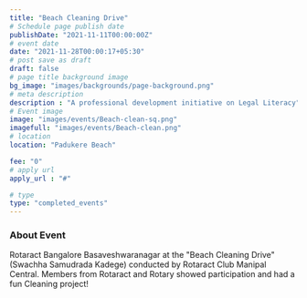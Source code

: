 ```yaml
---
title: "Beach Cleaning Drive"
# Schedule page publish date
publishDate: "2021-11-11T00:00:00Z"
# event date
date: "2021-11-28T00:00:17+05:30"
# post save as draft
draft: false
# page title background image
bg_image: "images/backgrounds/page-background.png"
# meta description
description : "A professional development initiative on Legal Literacy"
# Event image
image: "images/events/Beach-clean-sq.png"
imagefull: "images/events/Beach-clean.png"
# location
location: "Padukere Beach"

fee: "0"
# apply url
apply_url : "#"

# type
type: "completed_events"
---
```


### About Event
Rotaract Bangalore Basaveshwaranagar at the "Beach Cleaning Drive" (Swachha Samudrada Kadege) conducted by Rotaract Club Manipal Central. Members from Rotaract and Rotary showed participation and had a fun Cleaning project!